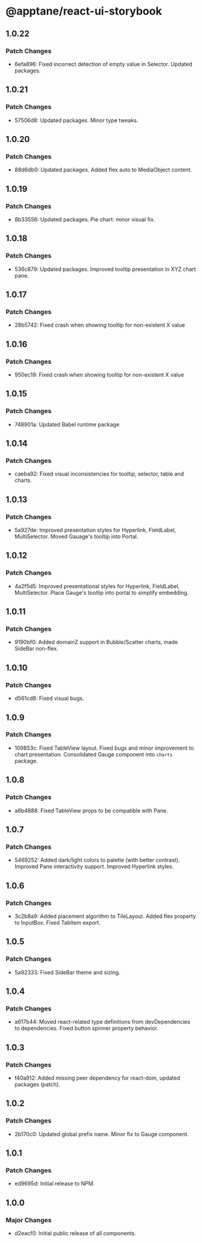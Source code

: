 # @apptane/react-ui-storybook

## 1.0.22

### Patch Changes

- 6efa896: Fixed incorrect detection of empty value in Selector. Updated packages.

## 1.0.21

### Patch Changes

- 57506d8: Updated packages. Minor type tweaks.

## 1.0.20

### Patch Changes

- 88d6db0: Updated packages. Added flex auto to MediaObject content.

## 1.0.19

### Patch Changes

- 8b33556: Updated packages. Pie chart: minor visual fix.

## 1.0.18

### Patch Changes

- 536c879: Updated packages. Improved tooltip presentation in XYZ chart pane.

## 1.0.17

### Patch Changes

- 28b5742: Fixed crash when showing tooltip for non-existent X value

## 1.0.16

### Patch Changes

- 950ec19: Fixed crash when showing tooltip for non-existent X value

## 1.0.15

### Patch Changes

- 748901a: Updated Babel runtime package

## 1.0.14

### Patch Changes

- caeba92: Fixed visual inconsistencies for tooltip, selector, table and charts.

## 1.0.13

### Patch Changes

- 5a927de: Improved presentation styles for Hyperlink, FieldLabel, MultiSelector. Moved Gauage's tooltip into Portal.

## 1.0.12

### Patch Changes

- 4a2f5d5: Improved presentational styles for Hyperlink, FieldLabel, MultiSelector. Place Gauge's tooltip into portal to simplify embedding.

## 1.0.11

### Patch Changes

- 9190bf0: Added domainZ support in Bubble/Scatter charts, made SideBar non-flex.

## 1.0.10

### Patch Changes

- d561cd8: Fixed visual bugs.

## 1.0.9

### Patch Changes

- 109853c: Fixed TableView layout. Fixed bugs and minor improvement to chart presentation. Consolidated Gauge component into `charts` package.

## 1.0.8

### Patch Changes

- a6b4888: Fixed TableView props to be compatible with Pane.

## 1.0.7

### Patch Changes

- 5469252: Added dark/light colors to palette (with better contrast). Improved Pane interactivity support. Improved Hyperlink styles.

## 1.0.6

### Patch Changes

- 3c2b8a9: Added placement algorithm to TileLayout. Added flex property to InputBox. Fixed TabItem export.

## 1.0.5

### Patch Changes

- 5a92333: Fixed SideBar theme and sizing.

## 1.0.4

### Patch Changes

- a617b44: Moved react-related type definitions from devDependencies to dependencies. Fixed button spinner property behavior.

## 1.0.3

### Patch Changes

- f40a912: Added missing peer dependency for react-dom, updated packages (patch).

## 1.0.2

### Patch Changes

- 2b170c0: Updated global prefix name. Minor fix to Gauge component.

## 1.0.1

### Patch Changes

- ed9695d: Initial release to NPM.

## 1.0.0

### Major Changes

- d2eacf0: Initial public release of all components.
